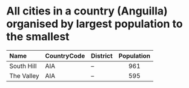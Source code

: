 # All cities in a country (Anguilla) organised by largest population to the smallest

| Name | CountryCode | District | Population |
| :--- | :--- | :--- | :---: |
|South Hill|AIA|–|961|
|The Valley|AIA|–|595|
